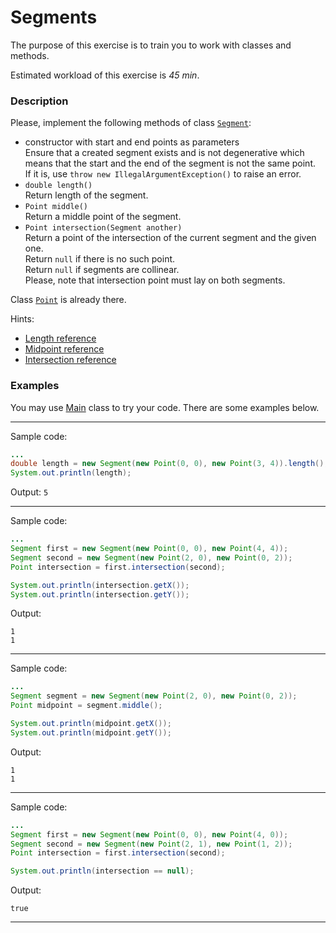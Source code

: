 # Segments

The purpose of this exercise is to train you to work with classes and methods.

Estimated workload of this exercise is _45 min_.

### Description
Please, implement the following methods of class [`Segment`](src/main/java/com/epam/training/student_Samvel_Danielyan/segments/Segment.java): 

* constructor with start and end points as parameters\
  Ensure that a created segment exists and is not degenerative 
  which means that the start and the end of the segment is not the same point.\
  If it is, use `throw new IllegalArgumentException()` to raise an error.
* `double length()`\
  Return length of the segment.
* `Point middle()`\
  Return a middle point of the segment.
* `Point intersection(Segment another)`\
  Return a point of the intersection of the current segment and the given one.\
  Return `null` if there is no such point.\
  Return `null` if segments are collinear.\
  Please, note that intersection point must lay on both segments.

Class [`Point`](src/main/java/com/epam/training/student_Samvel_Danielyan/segments/Point.java) is already there.

Hints:
* [Length reference](https://www.wikihow.com/Use-Distance-Formula-to-Find-the-Length-of-a-Line)
* [Midpoint reference](https://www.wikihow.com/Find-the-Midpoint-of-a-Line-Segment#Use-the-Midpoint-Formula)
* [Intersection reference](https://en.wikipedia.org/wiki/Line–line_intersection)
 
### Examples
You may use [Main](src/test/java/com/epam/rd/autotasks/segments/Main.java) class to try your code.
There are some examples below.

---
Sample code:
```java
...
double length = new Segment(new Point(0, 0), new Point(3, 4)).length();
System.out.println(length);

```

Output: `5`

---
Sample code:
```java
...
Segment first = new Segment(new Point(0, 0), new Point(4, 4));
Segment second = new Segment(new Point(2, 0), new Point(0, 2));
Point intersection = first.intersection(second);

System.out.println(intersection.getX());
System.out.println(intersection.getY());

```

Output:

```
1
1
```
---
Sample code:
```java
...
Segment segment = new Segment(new Point(2, 0), new Point(0, 2));
Point midpoint = segment.middle();

System.out.println(midpoint.getX());
System.out.println(midpoint.getY());

```

Output:

```
1
1
```

---
Sample code:
```java
...
Segment first = new Segment(new Point(0, 0), new Point(4, 0));
Segment second = new Segment(new Point(2, 1), new Point(1, 2));
Point intersection = first.intersection(second);

System.out.println(intersection == null);

```

Output:

```
true
```

---

